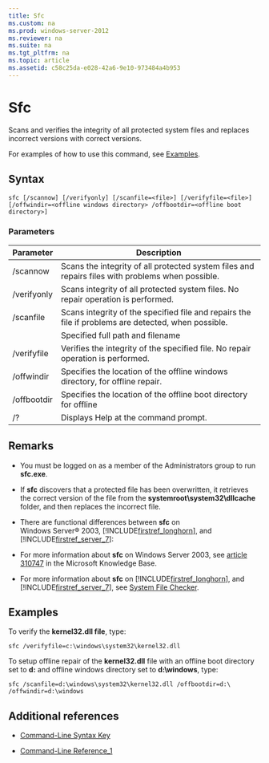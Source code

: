 ```yaml
---
title: Sfc
ms.custom: na
ms.prod: windows-server-2012
ms.reviewer: na
ms.suite: na
ms.tgt_pltfrm: na
ms.topic: article
ms.assetid: c58c25da-e028-42a6-9e10-973484a4b953
---
```

# Sfc
Scans and verifies the integrity of all protected system files and replaces incorrect versions with correct versions.

For examples of how to use this command, see [Examples](#BKMK_examples).

## Syntax

```
sfc [/scannow] [/verifyonly] [/scanfile=<file>] [/verifyfile=<file>] [/offwindir=<offline windows directory> /offbootdir=<offline boot directory>]
```

### Parameters

|Parameter|Description|
|-------------|---------------|
|\/scannow|Scans the integrity of all protected system files and repairs files with problems when possible.|
|\/verifyonly|Scans integrity of all protected system files. No repair operation is performed.|
|\/scanfile|Scans integrity of the specified file and repairs the file if problems are detected, when possible.|
|<file>|Specified full path and filename|
|\/verifyfile|Verifies the integrity of the specified file. No repair operation is performed.|
|\/offwindir|Specifies the location of the offline windows directory, for offline repair.|
|\/offbootdir|Specifies the location of the offline boot directory for offline|
|\/?|Displays Help at the command prompt.|

## Remarks

-   You must be logged on as a member of the Administrators group to run **sfc.exe**.

-   If **sfc** discovers that a protected file has been overwritten, it retrieves the correct version of the file from the **systemroot\\system32\\dllcache** folder, and then replaces the incorrect file.

-   There are functional differences between **sfc** on Windows Server® 2003, [!INCLUDE[firstref_longhorn](includes/firstref_longhorn_md.md)], and [!INCLUDE[firstref_server_7](includes/firstref_server_7_md.md)]:

-   For more information about **sfc** on Windows Server 2003, see [article 310747](http://go.microsoft.com/fwlink/?LinkId=227069) in the Microsoft Knowledge Base.

-   For more information about **sfc** on [!INCLUDE[firstref_longhorn](includes/firstref_longhorn_md.md)], and [!INCLUDE[firstref_server_7](includes/firstref_server_7_md.md)], see [System File Checker](http://go.microsoft.com/fwlink/?LinkId=227071).

## <a name="BKMK_examples"></a>Examples
To verify the **kernel32.dll file**, type:

```
sfc /verifyfile=c:\windows\system32\kernel32.dll
```

To setup offline repair of the **kernel32.dll** file with an offline boot directory set to **d:** and offline windows directory set to **d:\\windows**, type:

```
sfc /scanfile=d:\windows\system32\kernel32.dll /offbootdir=d:\ /offwindir=d:\windows
```

## Additional references

-   [Command-Line Syntax Key](Command-Line-Syntax-Key.md)

-   [Command-Line Reference_1](Command-Line-Reference_1.md)


